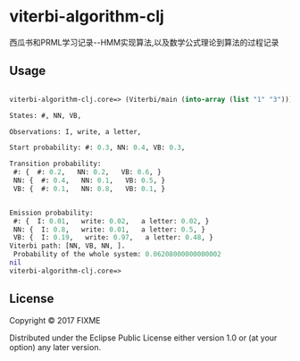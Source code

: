# viterbi-algorithm-clj

西瓜书和PRML学习记录--HMM实现算法,以及数学公式理论到算法的过程记录

## Usage

```clojure

viterbi-algorithm-clj.core=> (Viterbi/main (into-array (list "1" "3")))

States: #, NN, VB,

Observations: I, write, a letter,

Start probability: #: 0.3, NN: 0.4, VB: 0.3,

Transition probability:
 #: {  #: 0.2,   NN: 0.2,   VB: 0.6, }
 NN: {  #: 0.4,   NN: 0.1,   VB: 0.5, }
 VB: {  #: 0.1,   NN: 0.8,   VB: 0.1, }


Emission probability:
 #: {  I: 0.01,   write: 0.02,   a letter: 0.02, }
 NN: {  I: 0.8,   write: 0.01,   a letter: 0.5, }
 VB: {  I: 0.19,   write: 0.97,   a letter: 0.48, }
Viterbi path: [NN, VB, NN, ].
 Probability of the whole system: 0.06208000000000002
nil
viterbi-algorithm-clj.core=>

```

## License

Copyright © 2017 FIXME

Distributed under the Eclipse Public License either version 1.0 or (at
your option) any later version.
